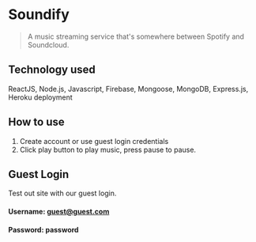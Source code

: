 # Soundify
> A music streaming service that's somewhere between Spotify and Soundcloud.

## Technology used
ReactJS, Node.js, Javascript, Firebase, Mongoose, MongoDB, Express.js, Heroku deployment

## How to use
1. Create account or use guest login credentials
2. Click play button to play music, press pause to pause.

## Guest Login
Test out site with our guest login.
#### Username: guest@guest.com
#### Password: password
